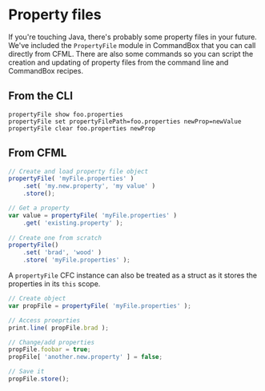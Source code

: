 # Property files
If you're touching Java, there's probably some property files in your future.  We've included the `PropertyFile` module in CommandBox that you can call directly from CFML.  There are also some commands so you can script the creation and updating of property files from the command line and CommandBox recipes.

## From the CLI

```
propertyFile show foo.properties
propertyFile set propertyFilePath=foo.properties newProp=newValue
propertyFile clear foo.properties newProp
```

## From CFML

```js
// Create and load property file object
propertyFile( 'myFile.properties' )
	.set( 'my.new.property', 'my value' )
	.store();

// Get a property
var value = propertyFile( 'myFile.properties' )
	.get( 'existing.property' );
	
// Create one from scratch
propertyFile()
	.set( 'brad', 'wood' )
	.store( 'myFile.properties' );
```

A `propertyFile` CFC instance can also be treated as a struct as it stores the properties in its `this` scope.

```js
// Create object
var propFile = propertyFile( 'myFile.properties' );

// Access proeprties
print.line( propFile.brad );

// Change/add properties
propFile.foobar = true;
propFile[ 'another.new.property' ] = false;

// Save it
propFile.store();
```

